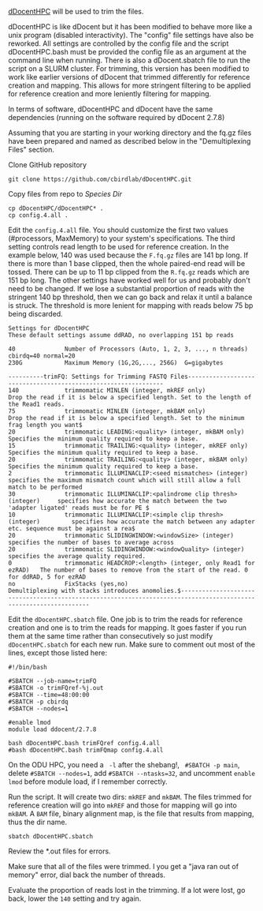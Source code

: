 [dDocentHPC](https://github.com/cbirdlab/dDocentHPC) will be used to trim the files.  

dDocentHPC is like dDocent but it has been modified to behave more like a unix program (disabled interactivity). The "config" file settings have also be reworked. All settings are controlled by the config file and the script dDocentHPC.bash must be provided the config file as an argument at the command line when running.  There is also a dDocent.sbatch file to run the script on a SLURM cluster. For trimming, this version has been modified to work like earlier versions of dDocent that trimmed differently for reference creation and mapping. This allows for more stringent filtering to be applied for reference creation and more leniently filtering for mapping.

In terms of software, dDocentHPC and dDocent have the same dependencies (running on the software required by dDocent 2.7.8)

Assuming that you are starting in your working directory and the fq.gz files have been prepared and named as described below in the "Demultiplexing Files" section.

Clone GitHub repository 
```
git clone https://github.com/cbirdlab/dDocentHPC.git
```

Copy files from repo to _Species Dir_
```
cp dDocentHPC/dDocentHPC* .
cp config.4.all .
```

Edit the `config.4.all` file.  You should customize the first two values (#processors, MaxMemory) to your system's specifications.  The third setting controls read length to be used for reference creation.  In the example below, 140 was used because the `F.fq.gz` files are 141 bp long.  If there is more than 1 base clipped, then the whole paired-end read will be tossed.  There can be up to 11 bp clipped from the `R.fq.gz` reads which are 151 bp long.  The other settings have worked well for us and probably don't need to be changed.  If we lose a substantial proportion of reads with the stringent 140 bp threshold, then we can go back and relax it until a balance is struck.  The threshold is more lenient for mapping with reads below 75 bp being discarded.  
```
Settings for dDocentHPC
These default settings assume ddRAD, no overlapping 151 bp reads

40              Number of Processors (Auto, 1, 2, 3, ..., n threads) cbirdq=40 normal=20
230G            Maximum Memory (1G,2G,..., 256G)  G=gigabytes

----------trimFQ: Settings for Trimming FASTQ Files---------------------------------------------------------------
140             trimmomatic MINLEN (integer, mkREF only)                        Drop the read if it is below a specified length. Set to the length of the Read1 reads.
75              trimmomatic MINLEN (integer, mkBAM only)                        Drop the read if it is below a specified length. Set to the minimum frag length you want$
20              trimmomatic LEADING:<quality> (integer, mkBAM only)             Specifies the minimum quality required to keep a base.
15              trimmomatic TRAILING:<quality> (integer, mkREF only)            Specifies the minimum quality required to keep a base.
20              trimmomatic TRAILING:<quality> (integer, mkBAM only)            Specifies the minimum quality required to keep a base.
2               trimmomatic ILLUMINACLIP:<seed mismatches> (integer)            specifies the maximum mismatch count which will still allow a full match to be performed
30              trimmomatic ILLUMINACLIP:<palindrome clip thresh> (integer)     specifies how accurate the match between the two 'adapter ligated' reads must be for PE $
10              trimmomatic ILLUMINACLIP:<simple clip thresh> (integer)         specifies how accurate the match between any adapter etc. sequence must be against a rea$
20              trimmomatic SLIDINGWINDOW:<windowSize> (integer)                specifies the number of bases to average across
20              trimmomatic SLIDINGWINDOW:<windowQuality> (integer)             specifies the average quality required.
0               trimmomatic HEADCROP:<length> (integer, only Read1 for ezRAD)   The number of bases to remove from the start of the read. 0 for ddRAD, 5 for ezRAD
no              FixStacks (yes,no)                                                                                      Demultiplexing with stacks introduces anomolies.$------------------------------------------------------------------------------------------------------------------
```

Edit the `dDocentHPC.sbatch` file. One job is to trim the reads for reference creation and one is to trim the reads for mapping. It goes faster if you run them at the same time rather than consecutively so just modify  `dDocentHPC.sbatch` for each new run.  Make sure to comment out most of the lines, except those listed here:
```
#!/bin/bash

#SBATCH --job-name=trimFQ
#SBATCH -o trimFQref-%j.out
#SBATCH --time=48:00:00
#SBATCH -p cbirdq
#SBATCH --nodes=1

#enable lmod
module load ddocent/2.7.8

bash dDocentHPC.bash trimFQref config.4.all
#bash dDocentHPC.bash trimFQmap config.4.all
```

On the ODU HPC, you need a ` -l` after the shebang!, ` #SBATCH -p main`, delete `#SBATCH --nodes=1`, add `#SBATCH --ntasks=32`, and uncomment `enable lmod` before module load, if I remember correctly.

Run the script.  It will create two dirs: `mkREF` and `mkBAM`.  The files trimmed for reference creation will go into `mkREF` and those for mapping will go into `mkBAM`.  A `BAM` file, binary alignment map, is the file that results from mapping, thus the dir name.  
```
sbatch dDocentHPC.sbatch
```

Review the  *.out files for errors.

Make sure that all of the files were trimmed.  I you get a "java ran out of memory" error, dial back the number of threads. 

Evaluate the proportion of reads lost in the trimming.  If a lot were lost, go back, lower the `140` setting and try again.
